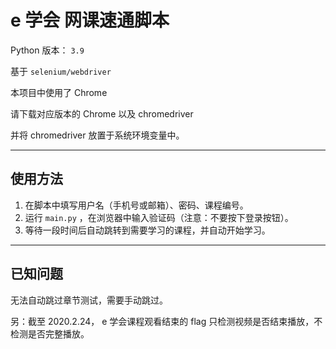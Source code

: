 # e 学会 网课速通脚本

Python 版本： ```3.9```

基于 ```selenium/webdriver```

本项目中使用了 Chrome 

请下载对应版本的 Chrome 以及 chromedriver 

并将 chromedriver 放置于系统环境变量中。

---

## 使用方法

1. 在脚本中填写用户名（手机号或邮箱）、密码、课程编号。 
2. 运行 ```main.py``` ，在浏览器中输入验证码（注意：不要按下登录按钮）。
3. 等待一段时间后自动跳转到需要学习的课程，并自动开始学习。

---

## 已知问题

无法自动跳过章节测试，需要手动跳过。

另：截至 2020.2.24， e 学会课程观看结束的 flag 只检测视频是否结束播放，不检测是否完整播放。
